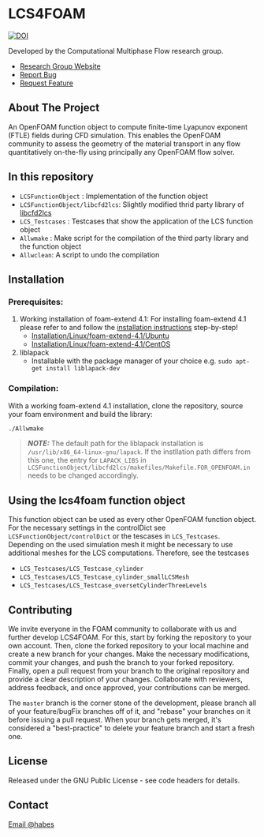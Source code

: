 #  LCS4FOAM

[![DOI](https://zenodo.org/badge/662623039.svg)](https://zenodo.org/badge/latestdoi/662623039)


Developed by the Computational Multiphase Flow research group.

* [Research Group Website](https://www.mathematik.tu-darmstadt.de/cmf/)
* [Report Bug](https://bitbucket.org/C_Habes/lcs4foam/issues?status=new&status=open)
* [Request Feature](https://bitbucket.org/C_Habes/lcs4foam/issues?status=new&status=open)

## About The Project
An OpenFOAM function object to compute finite-time Lyapunov exponent (FTLE) fields during CFD simulation.
This enables the OpenFOAM community to assess the geometry of the material transport in any flow quantitatively on-the-fly using principally any OpenFOAM flow solver.

## In this repository
 - `LCSFunctionObject` :        Implementation of the function object
 - `LCSFunctionObject/libcfd2lcs`: Slightly modified thrid party library of [libcfd2lcs](https://github.com/justin-finn/libcfd2lcs)
 - `LCS_Testcases` : Testcases that show the application of the LCS function object
 - `Allwmake` : Make script for the compilation of the third party library and the function object
 - `Allwclean`: A script to undo the compilation

## Installation
### Prerequisites:

1. Working installation of foam-extend 4.1: For installing foam-extend 4.1 please refer to and follow the [installation instructions](https://openfoamwiki.net/index.php/Installation/Linux/foam-extend-4.1) step-by-step!
    * [Installation/Linux/foam-extend-4.1/Ubuntu](https://openfoamwiki.net/index.php/Installation/Linux/foam-extend-4.1/Ubuntu)
    * [Installation/Linux/foam-extend-4.1/CentOS](https://openfoamwiki.net/index.php/Installation/Linux/foam-extend-4.1/CentOS)
2. liblapack
    * Installable with the package manager of your choice e.g. `sudo apt-get install liblapack-dev`
 
### Compilation:
With a working foam-extend 4.1 installation, clone the repository, source your foam environment and build the library:

```bash
./Allwmake
```

> **_NOTE:_**  The default path for the liblapack installation is `/usr/lib/x86_64-linux-gnu/lapack`. If the instllation path differs from this one, the entry for `LAPACK_LIBS` in `LCSFunctionObject/libcfd2lcs/makefiles/Makefile.FOR_OPENFOAM.in` needs to be changed accordingly.

## Using the lcs4foam function object
This function object can be used as every other OpenFOAM function object. For the necessary settings in the controlDict see `LCSFunctionObject/controlDict` or the  tescases in `LCS_Testcases`.
Depending on the used simulation mesh it might be necessary to use additional meshes for the LCS computations. Therefore, see the testcases

 - `LCS_Testcases/LCS_Testcase_cylinder`
 - `LCS_Testcases/LCS_Testcase_cylinder_smallLCSMesh`
 - `LCS_Testcases/LCS_Testcase_oversetCylinderThreeLevels`

## Contributing

We invite everyone in the FOAM community to collaborate with us and further 
develop LCS4FOAM. For this, start by forking the repository to your own 
account. Then, clone the forked repository to your local machine and create a 
new branch for your changes. Make the necessary modifications, commit your 
changes, and push the branch to your forked repository. Finally, open a pull 
request from your branch to the original repository and provide a clear 
description of your changes. Collaborate with reviewers, address feedback, 
and once approved, your contributions can be merged.

The `master` branch is the corner stone of the development, please branch all of 
your feature/bugFix branches off of it, and "rebase" your branches on it before 
issuing a pull request. When your branch gets merged, it's considered a 
"best-practice" to delete your feature branch and start a fresh one.


## License

Released under the GNU Public License - see code headers for details.


## Contact

[Email @habes](mailto:constantin.habes@tu-darmstadt.de)